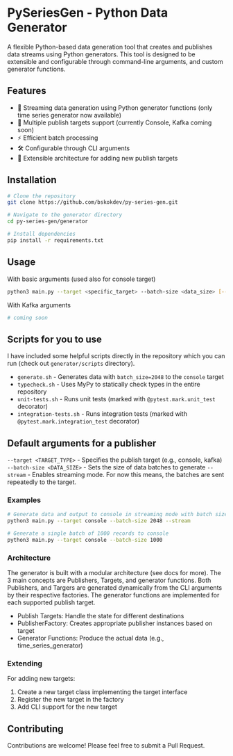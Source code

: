 # PySeriesGen - Python Data Generator
A flexible Python-based data generation tool that creates and publishes data streams using Python generators. This tool is designed to be extensible and configurable through command-line arguments, and custom generator functions.

## Features
- 🔄 Streaming data generation using Python generator functions (only time series generator now available)
- 🎯 Multiple publish targets support (currently Console, Kafka coming soon)
- ⚡ Efficient batch processing
- 🛠️ Configurable through CLI arguments
- 🔌 Extensible architecture for adding new publish targets

## Installation
```bash
# Clone the repository
git clone https://github.com/bskokdev/py-series-gen.git

# Navigate to the generator directory
cd py-series-gen/generator

# Install dependencies
pip install -r requirements.txt
```

## Usage
With basic arguments (used also for console target)
```bash
python3 main.py --target <specific_target> --batch-size <data_size> [--stream]
```

With Kafka arguments
```bash
# coming soon
```

## Scripts for you to use
I have included some helpful scripts directly in the repository which you can run (check out `generator/scripts` directory).

- `generate.sh` - Generates data with `batch_size=2048` to the `console` target
- `typecheck.sh` - Uses MyPy to statically check types in the entire repository 
- `unit-tests.sh` - Runs unit tests (marked with `@pytest.mark.unit_test` decorator)
- `integration-tests.sh` - Runs integration tests (marked with `@pytest.mark.integration_test` decorator)

## Default arguments for a publisher
`--target <TARGET_TYPE>` - Specifies the publish target (e.g., console, kafka)
`--batch-size <DATA_SIZE>` - Sets the size of data batches to generate
`--stream` - Enables streaming mode. For now this means, the batches are sent repeatedly to the target.

### Examples
```bash
# Generate data and output to console in streaming mode with batch size of 2048
python3 main.py --target console --batch-size 2048 --stream

# Generate a single batch of 1000 records to console
python3 main.py --target console --batch-size 1000
```

### Architecture
The generator is built with a modular architecture (see docs for more). The 3 main concepts are Publishers, Targets, and generator functions. Both Publishers, and Targers are generated dynamically from the CLI arguments by their respective factories. The generator functions are implemented for each supported publish target.

- Publish Targets: Handle the state for different destinations
- PublisherFactory: Creates appropriate publisher instances based on target
- Generator Functions: Produce the actual data (e.g., time_series_generator)

### Extending
For adding new targets:
1. Create a new target class implementing the target interface
2. Register the new target in the factory
3. Add CLI support for the new target

## Contributing
Contributions are welcome! Please feel free to submit a Pull Request.